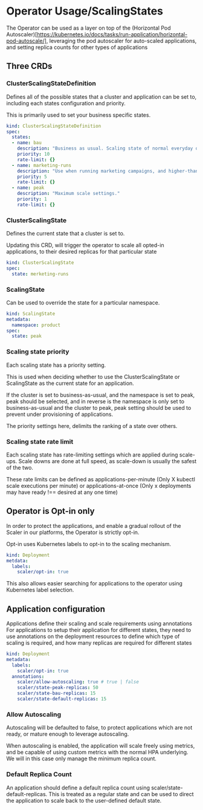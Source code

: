 # Operator Usage/ScalingStates

The Operator can be used as a layer on top of the 
(Horizontal Pod Autoscaler)[https://kubernetes.io/docs/tasks/run-application/horizontal-pod-autoscale/],
leveraging the pod autoscaler for auto-scaled applications, and setting replica counts for other types of applications

## Three CRDs

### ClusterScalingStateDefinition

Defines all of the possible states that a cluster and application can be set to, 
including each states configuration and priority.

This is primarily used to set your business specific states.

```yaml
kind: ClusterScalingStateDefinition
spec:
  states:
  - name: bau
    description: "Business as usual. Scaling state of normal everyday operations"
    priority: 10
    rate-limit: {}
  - name: marketing-runs
    description: "Use when running marketing campaigns, and higher-than-normal load is expected"
    priority: 5
    rate-limit: {}
  - name: peak
    description: "Maximum scale settings."
    priority: 1
    rate-limit: {}
```

### ClusterScalingState

Defines the current state that a cluster is set to. 

Updating this CRD, will trigger the operator to scale all opted-in applications, 
to their desired replicas for that particular state

```yaml
kind: ClusterScalingState
spec:
  state: merketing-runs
```

### ScalingState

Can be used to override the state for a particular namespace.

```yaml
kind: ScalingState
metadata:
  namespace: product
spec:
  state: peak
```

### Scaling state priority
Each scaling state has a priority setting.

This is used when deciding whether to use the ClusterScalingState or ScalingState as the current state for an application.

If the cluster is set to business-as-usual, and the namespace is set to peak, peak should be selected, and in reverse is the namespace is only set  to business-as-usual and the cluster to peak, peak setting should be used to prevent under provisioning of applications.

The priority settings here, delimits the ranking of a state over others.

### Scaling state rate limit
Each scaling state has rate-limiting settings which are applied during scale-ups. Scale downs are done at full speed, as scale-down is usually the safest of the two.

These rate limits can be defined as applications-per-minute (Only X kubectl scale executions per minute)  or applications-at-once (Only x deployments may have ready !== desired at any one time)

## Operator is Opt-in only
In order to protect the applications, and enable a gradual rollout of the Scaler in our platforms, the Operator is strictly opt-in.

Opt-in uses Kubernetes labels to opt-in to the scaling mechanism. 

```yaml
kind: Deployment
metdata:
  labels:
    scaler/opt-in: true
```

This also allows easier searching for applications to the operator using Kubernetes label selection.

## Application configuration

Applications define their scaling and scale requirements using annotations
For applications to setup their application for different states, they need to use annotations on the deployment resources to define which type of scaling is required, and how many replicas are required for different states

```yaml
kind: Deployment
metadata:
  labels: 
    scaler/opt-in: true
  annotations:
    scaler/allow-autoscaling: true # true | false 
    scaler/state-peak-replicas: 50
    scaler/state-bau-replicas: 15
    scaler/state-default-replicas: 15
```

### Allow Autoscaling

Autoscaling will be defaulted to false, to protect applications which are not ready, or mature enough to leverage autoscaling. 

When autoscaling is enabled, the application will scale freely using metrics, and be capable of using custom metrics with the normal HPA underlying. We will in this case only manage the minimum replica count.

### Default Replica Count

An application should define a default replica count using scaler/state-default-replicas. This is treated as a regular state and can be used to direct the application to scale back to the user-defined default state.
